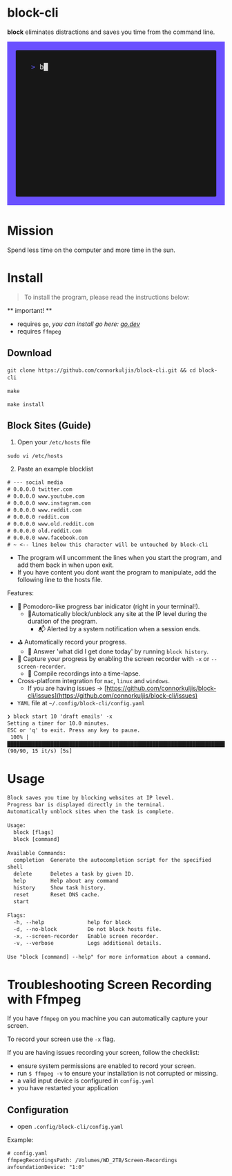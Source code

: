 # block-cli

**block** eliminates distractions and saves you time from the command line. 

![demo](demo.gif)

# Mission

Spend less time on the computer and more time in the sun.

# Install

> To install the program, please read the instructions below:

** important! **
- requires `go`, *you can install go here: [go.dev](https://go.dev/)*
- requires `ffmpeg` 

## Download

`git clone https://github.com/connorkuljis/block-cli.git && cd block-cli`

`make`

`make install`

## Block Sites (Guide)

1. Open your `/etc/hosts` file

`sudo vi /etc/hosts`

2. Paste an example blocklist

```
# --- social media
# 0.0.0.0 twitter.com
# 0.0.0.0 www.youtube.com
# 0.0.0.0 www.instagram.com
# 0.0.0.0 www.reddit.com
# 0.0.0.0 reddit.com
# 0.0.0.0 www.old.reddit.com
# 0.0.0.0 old.reddit.com
# 0.0.0.0 www.facebook.com
# ~ <-- lines below this character will be untouched by block-cli

```

- The program will uncomment the lines when you start the program, and add them back in when upon exit.
- If you have content you dont want the program to manipulate, add the following line to the hosts file.


Features:
- 🙆 Pomodoro-like progress bar inidicator (right in your terminal!). 
  - 🙅Automatically block/unblock any site at the IP level during the duration of the program.
    - 📬 Alerted by a system notification when a session ends.
- ⛳ Automatically record your progress.
  - 📒 Answer 'what did I get done today' by running `block history`.
- 󰑊 Capture your progress by enabling the screen recorder with `-x` or `--screen-recorder`.
  - 🎥 Compile recordings into a time-lapse.
- Cross-platform integration for `mac`, `linux` and `windows`.
  - If you are having issues -> [https://github.com/connorkuljis/block-cli/issues](https://github.com/connorkuljis/block-cli/issues)
- `YAML` file at `~/.config/block-cli/config.yaml`


```
❯ block start 10 'draft emails' -x
Setting a timer for 10.0 minutes.
ESC or 'q' to exit. Press any key to pause.
 100% |███████████████████████████████████████████████████████████████████████████████████████████████| (90/90, 15 it/s) [5s]
```

# Usage
```
Block saves you time by blocking websites at IP level.
Progress bar is displayed directly in the terminal.
Automatically unblock sites when the task is complete.

Usage:
  block [flags]
  block [command]

Available Commands:
  completion  Generate the autocompletion script for the specified shell
  delete      Deletes a task by given ID.
  help        Help about any command
  history     Show task history.
  reset       Reset DNS cache.
  start

Flags:
  -h, --help              help for block
  -d, --no-block          Do not block hosts file.
  -x, --screen-recorder   Enable screen recorder.
  -v, --verbose           Logs additional details.

Use "block [command] --help" for more information about a command.
```

# Troubleshooting Screen Recording with Ffmpeg
If you have `ffmpeg` on you machine you can automatically capture your screen. 

To record your screen use the `-x` flag.

If you are having issues recording your screen, follow the checklist:

- ensure system permissions are enabled to record your screen.
- run `$ ffmpeg -v` to ensure your installation is not corrupted or missing.
- a valid input device is configured in `config.yaml`
- you have restarted your application 


## Configuration

- open `.config/block-cli/config.yaml` 

Example:

```
# config.yaml
ffmpegRecordingsPath: /Volumes/WD_2TB/Screen-Recordings
avfoundationDevice: "1:0"

```


